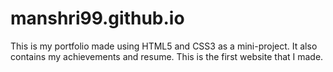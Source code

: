 # manshri99.github.io
This is my portfolio made using HTML5 and CSS3 as a mini-project.
It also contains my achievements and resume.
This is the first website that I made.
